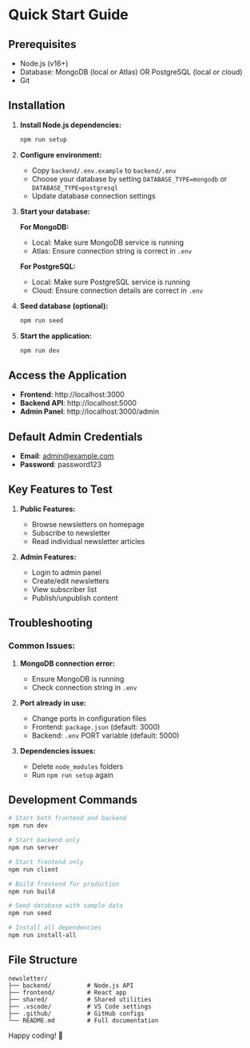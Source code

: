 # Quick Start Guide

## Prerequisites
- Node.js (v16+)
- Database: MongoDB (local or Atlas) OR PostgreSQL (local or cloud)
- Git

## Installation

1. **Install Node.js dependencies:**
   ```powershell
   npm run setup
   ```

2. **Configure environment:**
   - Copy `backend/.env.example` to `backend/.env`
   - Choose your database by setting `DATABASE_TYPE=mongodb` or `DATABASE_TYPE=postgresql`
   - Update database connection settings

3. **Start your database:**
   
   **For MongoDB:**
   - Local: Make sure MongoDB service is running
   - Atlas: Ensure connection string is correct in `.env`
   
   **For PostgreSQL:**
   - Local: Make sure PostgreSQL service is running
   - Cloud: Ensure connection details are correct in `.env`

4. **Seed database (optional):**
   ```powershell
   npm run seed
   ```

5. **Start the application:**
   ```powershell
   npm run dev
   ```

## Access the Application

- **Frontend**: http://localhost:3000
- **Backend API**: http://localhost:5000
- **Admin Panel**: http://localhost:3000/admin

## Default Admin Credentials
- **Email**: admin@example.com
- **Password**: password123

## Key Features to Test

1. **Public Features:**
   - Browse newsletters on homepage
   - Subscribe to newsletter
   - Read individual newsletter articles

2. **Admin Features:**
   - Login to admin panel
   - Create/edit newsletters
   - View subscriber list
   - Publish/unpublish content

## Troubleshooting

### Common Issues:

1. **MongoDB connection error:**
   - Ensure MongoDB is running
   - Check connection string in `.env`

2. **Port already in use:**
   - Change ports in configuration files
   - Frontend: `package.json` (default: 3000)
   - Backend: `.env` PORT variable (default: 5000)

3. **Dependencies issues:**
   - Delete `node_modules` folders
   - Run `npm run setup` again

## Development Commands

```powershell
# Start both frontend and backend
npm run dev

# Start backend only
npm run server

# Start frontend only
npm run client

# Build frontend for production
npm run build

# Seed database with sample data
npm run seed

# Install all dependencies
npm run install-all
```

## File Structure

```
newsletter/
├── backend/          # Node.js API
├── frontend/         # React app  
├── shared/           # Shared utilities
├── .vscode/          # VS Code settings
├── .github/          # GitHub configs
└── README.md         # Full documentation
```

Happy coding! 🚀
